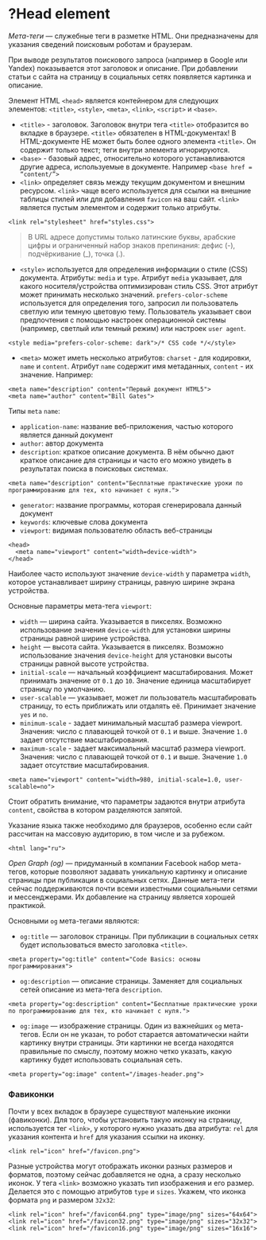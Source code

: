 # ?Head element

_Мета-теги_ — служебные теги в разметке HTML. Они предназначены для указания сведений поисковым роботам и браузерам.

При выводе результатов поискового запроса (например в Google или Yandex) показывается этот заголовок и описание.
При добавлении статьи с сайта на страницу в социальных сетях появляется картинка и описание.

Элемент HTML `<head>` является контейнером для следующих элементов: `<title>`, `<style>`, `<meta>`, `<link>`, `<script>` и `<base>`.

* `<title>` - заголовок. Заголовок внутри тега `<title>` отобразится во вкладке в браузере. `<title>` обязателен в HTML-документах! В HTML-документе НЕ может быть более одного элемента `<title>`. Он содержит только текст; теги внутри элемента игнорируются.
* `<base>` - базовый адрес, относительно которого устанавливаются другие адреса, используемые в документе. Например `<base href = “content/”>`
* `<link>` определяет связь между текущим документом и внешним ресурсом. `<link>` чаще всего используется для ссылки на внешние таблицы стилей или для добавления `favicon` на ваш сайт. `<link>` является пустым элементом и содержит только атрибуты.

~~~
<link rel="stylesheet" href="styles.css">
~~~

> В URL адресе допустимы только латинские буквы, арабские цифры и ограниченный набор знаков препинания: дефис (-), подчёркивание (_), точка (.).

* `<style>` используется для определения информации о стиле (CSS) документа. Атрибуты: `media` и `type`. Атрибут `media` указывает, для какого носителя/устройства оптимизирован стиль CSS. Этот атрибут может принимать несколько значений. `prefers-color-scheme` используется для определения того, запросил ли пользователь светлую или темную цветовую тему. Пользователь указывает свои предпочтения с помощью настроек операционной системы (например, светлый или темный режим) или настроек `user agent`.

~~~
<style media="prefers-color-scheme: dark">/* CSS code */</style>
~~~

* `<meta>` может иметь несколько атрибутов: `charset` - для кодировки, `name` и `content`. Атрибут `name` содержит имя метаданных, `content` - их значение. Например:

~~~
<meta name="description" content="Первый документ HTML5">
<meta name="author" content="Bill Gates">
~~~

Типы `meta` `name`:
* `application-name`: название веб-приложения, частью которого является данный документ
* `author`: автор документа
* `description`: краткое описание документа.  В нём обычно дают краткое описание для страницы и часто его можно увидеть в результатах поиска в поисковых системах.

~~~
<meta name="description" content="Бесплатные практические уроки по программированию для тех, кто начинает с нуля.">
~~~

* `generator`: название программы, которая сгенерировала данный документ
* `keywords`: ключевые слова документа
* `viewport`: видимая пользователю область веб-страницы

~~~
<head>
  <meta name="viewport" content="width=device-width">
</head>
~~~

Наиболее часто используют значение `device-width` у параметра `width`, которое устанавливает ширину страницы, равную ширине экрана устройства.

Основные параметры мета-тега `viewport`:

* `width` — ширина сайта. Указывается в пикселях. Возможно использование значения `device-width` для установки ширины страницы равной ширине устройства.
* `height` — высота сайта. Указывается в пикселях. Возможно использование значения `device-height` для установки высоты страницы равной высоте устройства.
* `initial-scale` — начальный коэффициент масштабирования. Может принимать значение от `0.1` до `10`. Значение единица масштабирует страницу по умолчанию.
* `user-scalable` — указывает, может ли пользователь масштабировать страницу, то есть приближать или отдалять её. Принимает значение `yes` и `no`.
* `minimum-scale` - задает минимальный масштаб размера viewport. Значения: число с плавающей точкой от `0.1` и выше. Значение `1.0` задает отсутствие масштабирования.
* `maximum-scale` - задает максимальный масштаб размера viewport. Значения: число с плавающей точкой от `0.1` и выше. Значение `1.0` задает отсутствие масштабирования.

~~~
<meta name="viewport" content="width=980, initial-scale=1.0, user-scalable=no">
~~~

Стоит обратить внимание, что параметры задаются внутри атрибута `content`, свойства в котором разделяются запятой.

Указание языка также необходимо для браузеров, особенно если сайт рассчитан на массовую аудиторию, в том числе и за рубежом.

~~~
<html lang="ru">
~~~

_Open Graph (og)_ — придуманный в компании Facebook набор мета-тегов, которые позволяют задавать уникальную картинку и описание страницы при публикации в социальных сетях. Данные мета-теги сейчас поддерживаются почти всеми известными социальными сетями и мессенджерами. Их добавление на страницу является хорошей практикой.

Основными `og` мета-тегами являются:

* `og:title` — заголовок страницы. При публикации в социальных сетях будет использоваться вместо заголовка `<title>`.

~~~
<meta property="og:title" content="Code Basics: основы программирования">
~~~

* `og:description` — описание страницы. Заменяет для социальных сетей описание из мета-тега `description`.

~~~
<meta property="og:description" content="Бесплатные практические уроки по программированию для тех, кто начинает с нуля.">
~~~

* `og:image` — изображение страницы. Один из важнейших `og` мета-тегов. Если он не указан, то робот старается автоматически найти картинку внутри страницы. Эти картинки не всегда находятся правильные по смыслу, поэтому можно четко указать, какую картинку будет использовать социальная сеть.

~~~
<meta property="og:image" content="/images-header.png">
~~~

### Фавиконки

Почти у всех вкладок в браузере существуют маленькие иконки (фавиконки). Для того, чтобы установить такую иконку на страницу, используется тег `<link>`, у которого нужно указать два атрибута: `rel` для указания контента и `href` для указания ссылки на иконку.

~~~
<link rel="icon" href="/favicon.png">
~~~

Разные устройства могут отображать иконки разных размеров и форматов, поэтому сейчас добавляется не одна, а сразу несколько иконок. У тега `<link>` возможно указать тип изображения и его размер. Делается это с помощью атрибутов `type` и `sizes`. Укажем, что иконка формата `png` и размером `32x32`:

~~~
<link rel="icon" href="/favicon64.png" type="image/png" sizes="64x64">
<link rel="icon" href="/favicon32.png" type="image/png" sizes="32x32">
<link rel="icon" href="/favicon16.png" type="image/png" sizes="16x16">
~~~
